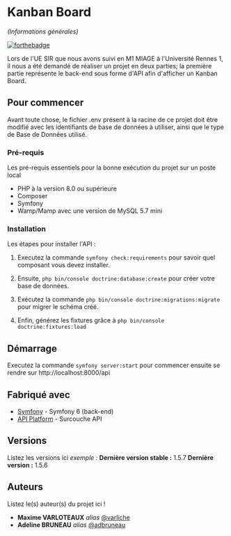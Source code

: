# Kanban Board
_(Informations générales)_

[![forthebadge](https://forthebadge.com/images/badges/built-by-developers.svg)](https://forthebadge.com)

Lors de l'UE SIR que nous avons suivi en M1 MIAGE à l'Université Rennes 1, il nous a été demandé de réaliser un projet en deux parties; la première partie représente le back-end sous forme d'API afin d'afficher un Kanban Board.

## Pour commencer

Avant toute chose, le fichier .env présent à la racine de ce projet doit être modifié avec les identifiants de base de données à utiliser, ainsi que le type de Base de Données utilisé.

### Pré-requis

Les pré-requis essentiels pour la bonne exécution du projet sur un poste local

- PHP à la version 8.0 ou supérieure
- Composer 
- Symfony 
- Wamp/Mamp avec une version de MySQL 5.7 mini

### Installation

Les étapes pour installer l'API : 


1) Executez la commande ``symfony check:requirements`` pour savoir quel composant vous devez installer.

2) Ensuite, ``php bin/console doctrine:database:create`` pour créer votre base de données.

3) Exécutez la commande ``php bin/console doctrine:migrations:migrate`` pour migrer le schéma créé.

4) Enfin, générez les fixtures grâce à ``php bin/console doctrine:fixtures:load``


## Démarrage

Executez la commande ``symfony server:start`` pour commencer ensuite se rendre sur http://localhost:8000/api

## Fabriqué avec

* [Symfony](http://fony.com/releases/6.0) - Symfony 6 (back-end)
* [API Platform](https://api-platform.com/) - Surcouche API


## Versions
Listez les versions ici 
_exemple :_
**Dernière version stable :** 1.5.7
**Dernière version :** 1.5.6

## Auteurs
Listez le(s) auteur(s) du projet ici !
* **Maxime VARLOTEAUX** _alias_ [@varliche](https://github.com/varliche)
* **Adeline BRUNEAU** _alias_ [@adbruneau](https://github.com/adbruneau)


